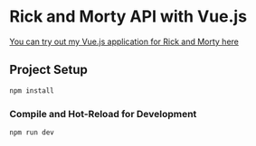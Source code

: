 # Rick and Morty API with Vue.js

[You can try out my Vue.js application for Rick and Morty here](https://alexisperez4-vuejs-app-rick-and-morty.netlify.app/)


## Project Setup

```sh
npm install
```

### Compile and Hot-Reload for Development

```sh
npm run dev
```
